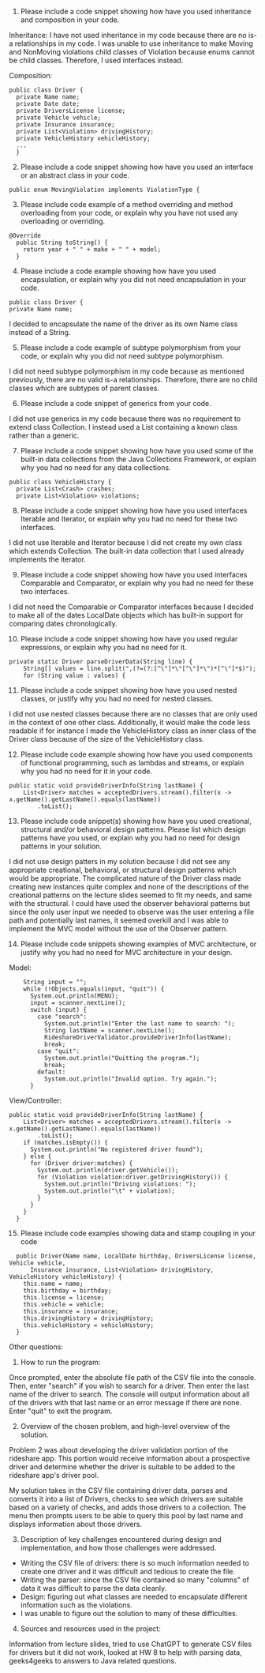 1. Please include a code snippet showing how have you used inheritance and
   composition in your code.

Inheritance:
I have not used inheritance in my code because there are no is-a relationships in my code.
I was unable to use inheritance to make Moving and NonMoving violations child classes of Violation
because enums cannot be child classes. Therefore, I used interfaces instead.

Composition:
```
public class Driver {
  private Name name;
  private Date date;
  private DriversLicense license;
  private Vehicle vehicle;
  private Insurance insurance;
  private List<Violation> drivingHistory;
  private VehicleHistory vehicleHistory;
  ...
  }
```

2. Please include a code snippet showing how have you used an interface or an abstract
   class in your code.

```
public enum MovingViolation implements ViolationType {
```

3. Please include code example of a method overriding and method overloading from
   your code, or explain why you have not used any overloading or overriding.
```
@Override
  public String toString() {
    return year + " " + make + " " + model;
  }
```

4. Please include a code example showing how have you used encapsulation, or explain
   why you did not need encapsulation in your code.
```
public class Driver {
private Name name;
```
I decided to encapsulate the name of the driver as its own Name class instead of a String.

5. Please include a code example of subtype polymorphism from your code, or explain
   why you did not need subtype polymorphism.

I did not need subtype polymorphism in my code because as mentioned previously, there are no valid 
is-a relationships. Therefore, there are no child classes which are subtypes of parent classes.

6. Please include a code snippet of generics from your code.

I did not use generics in my code because there was no requirement to extend class Collection. I 
instead used a List containing a known class rather than a generic.

7. Please include a code snippet showing how have you used some of the built-in data
   collections from the Java Collections Framework, or explain why you had no need for
   any data collections.
```
public class VehicleHistory {
  private List<Crash> crashes;
  private List<Violation> violations;
```

8. Please include a code snippet showing how have you used interfaces Iterable and
   Iterator, or explain why you had no need for these two interfaces.

I did not use Iterable and Iterator because I did not create my own class which extends Collection.
The built-in data collection that I used already implements the iterator.

9. Please include a code snippet showing how have you used interfaces Comparable and
   Comparator, or explain why you had no need for these two interfaces.

I did not need the Comparable or Comparator interfaces because I decided to make all of the dates
LocalDate objects which has built-in support for comparing dates chronologically.

10. Please include a code snippet showing how have you used regular expressions, or
    explain why you had no need for it.
```
private static Driver parseDriverData(String line) {
    String[] values = line.split(",(?=(?:[^\"]*\"[^\"]*\")*[^\"]*$)");
    for (String value : values) {
```

11. Please include a code snippet showing how have you used nested classes, or justify
    why you had no need for nested classes.

I did not use nested classes because there are no classes that are only used in the 
context of one other class. Additionally, it would make the code less readable if for instance I
made the VehicleHistory class an inner class of the Driver class because of the size of the 
VehicleHistory class.

12. Please include code example showing how have you used components of functional
    programming, such as lambdas and streams, or explain why you had no need for it in
    your code.

```
public static void provideDriverInfo(String lastName) {
    List<Driver> matches = acceptedDrivers.stream().filter(x -> x.getName().getLastName().equals(lastName))
        .toList();
```

13. Please include code snippet(s) showing how have you used creational, structural
    and/or behavioral design patterns. Please list which design patterns have you used,
    or explain why you had no need for design patterns in your solution.

I did not use design patters in my solution because I did not see any appropriate creational,
behavioral, or structural design patterns which would be appropriate. The complicated nature of the
Driver class made creating new instances quite complex and none of the descriptions of the 
creational patterns on the lecture slides seemed to fit my needs, and same with the structural.
I could have used the observer behavioral patterns but since the only user input we needed to observe
was the user entering a file path and potentially last names, it seemed overkill and I was able to
implement the MVC model without the use of the Observer pattern.

14. Please include code snippets showing examples of MVC architecture, or justify why
    you had no need for MVC architecture in your design.

Model:
```
    String input = "";
    while (!Objects.equals(input, "quit")) {
      System.out.println(MENU);
      input = scanner.nextLine();
      switch (input) {
        case "search":
          System.out.println("Enter the last name to search: ");
          String lastName = scanner.nextLine();
          RideshareDriverValidator.provideDriverInfo(lastName);
          break;
        case "quit":
          System.out.println("Quitting the program.");
          break;
        default:
          System.out.println("Invalid option. Try again.");
      }
```

View/Controller:

```
public static void provideDriverInfo(String lastName) {
    List<Driver> matches = acceptedDrivers.stream().filter(x -> x.getName().getLastName().equals(lastName))
        .toList();
    if (matches.isEmpty()) {
      System.out.println("No registered driver found");
    } else {
      for (Driver driver:matches) {
        System.out.println(driver.getVehicle());
        for (Violation violation:driver.getDrivingHistory()) {
          System.out.println("Driving violations: ");
          System.out.println("\t" + violation);
        }
      }
    }
  }
```

15. Please include code examples showing data and stamp coupling in your code

```
  public Driver(Name name, LocalDate birthday, DriversLicense license, Vehicle vehicle,
      Insurance insurance, List<Violation> drivingHistory, VehicleHistory vehicleHistory) {
    this.name = name;
    this.birthday = birthday;
    this.license = license;
    this.vehicle = vehicle;
    this.insurance = insurance;
    this.drivingHistory = drivingHistory;
    this.vehicleHistory = vehicleHistory;
  }
```


Other questions:

1. How to run the program:

Once prompted, enter the absolute file path of the CSV file into the console.
Then, enter "search" if you wish to search for a driver. Then enter the last name of the driver to search.
The console will output information about all of the drivers with that last name or an error message
if there are none. Enter "quit" to exit the program.

2. Overview of the chosen problem, and high-level overview of the solution.

Problem 2 was about developing the driver validation portion of the rideshare app. This portion would
receive information about a prospective driver and determine whether the driver is suitable to be added
to the rideshare app's driver pool.

My solution takes in the CSV file containing driver data, parses and converts it into a list of Drivers,
checks to see which drivers are suitable based on a variety of checks, and adds those drivers to a 
collection. The menu then prompts users to be able to query this pool by last name and displays information
about those drivers.

3. Description of key challenges encountered during design and implementation, and how those challenges were addressed.

- Writing the CSV file of drivers: there is so much information needed to create one driver and it was difficult
and tedious to create the file.
- Writing the parser: since the CSV file contained so many "columns" of data it was difficult to parse
the data cleanly.
- Design: figuring out what classes are needed to encapsulate different information such as the violations.
- I was unable to figure out the solution to many of these difficulties.

4. Sources and resources used in the project:

Information from lecture slides, tried to use ChatGPT to generate CSV files for drivers but it did not work,
looked at HW 8 to help with parsing data, geeks4geeks to answers to Java related questions.
